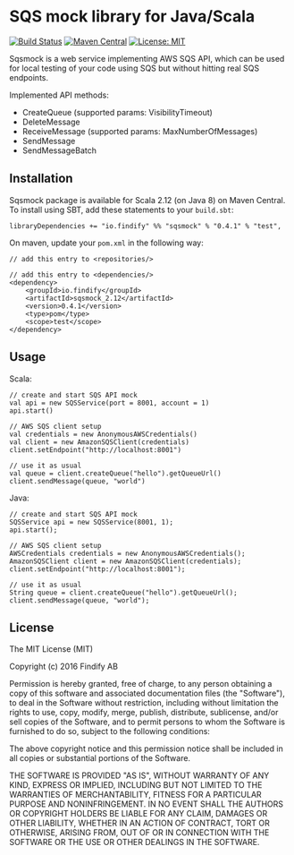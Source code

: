 # SQS mock library for Java/Scala

[![Build Status](https://travis-ci.org/shuttie/sqsmock.svg?branch=master)](https://travis-ci.org/shuttie/sqsmock)
[![Maven Central](https://maven-badges.herokuapp.com/maven-central/io.findify/sqsmock_2.12/badge.svg?style=plastic)](https://maven-badges.herokuapp.com/maven-central/io.findify/sqsmock_2.12)
[![License: MIT](https://img.shields.io/badge/License-MIT-green.svg)](https://opensource.org/licenses/MIT)


Sqsmock is a web service implementing AWS SQS API, which can be used for local testing of your code using SQS
but without hitting real SQS endpoints.

Implemented API methods:
* CreateQueue (supported params: VisibilityTimeout)
* DeleteMessage
* ReceiveMessage (supported params: MaxNumberOfMessages)
* SendMessage
* SendMessageBatch

## Installation

Sqsmock package is available for Scala 2.12 (on Java 8) on Maven Central. To install using SBT, add these
 statements to your `build.sbt`:

    libraryDependencies += "io.findify" %% "sqsmock" % "0.4.1" % "test",

On maven, update your `pom.xml` in the following way:

    // add this entry to <repositories/>

    // add this entry to <dependencies/>
    <dependency>
        <groupId>io.findify</groupId>
        <artifactId>sqsmock_2.12</artifactId>
        <version>0.4.1</version>
        <type>pom</type>
        <scope>test</scope>
    </dependency>

## Usage
Scala:

    // create and start SQS API mock
    val api = new SQSService(port = 8001, account = 1)
    api.start()

    // AWS SQS client setup
    val credentials = new AnonymousAWSCredentials()
    val client = new AmazonSQSClient(credentials)
    client.setEndpoint("http://localhost:8001")

    // use it as usual
    val queue = client.createQueue("hello").getQueueUrl()
    client.sendMessage(queue, "world")

Java:

    // create and start SQS API mock
    SQSService api = new SQSService(8001, 1);
    api.start();

    // AWS SQS client setup
    AWSCredentials credentials = new AnonymousAWSCredentials();
    AmazonSQSClient client = new AmazonSQSClient(credentials);
    client.setEndpoint("http://localhost:8001");

    // use it as usual
    String queue = client.createQueue("hello").getQueueUrl();
    client.sendMessage(queue, "world");

## License

The MIT License (MIT)

Copyright (c) 2016 Findify AB

Permission is hereby granted, free of charge, to any person obtaining a copy of this software and associated documentation files (the "Software"), to deal in the Software without restriction, including without limitation the rights to use, copy, modify, merge, publish, distribute, sublicense, and/or sell copies of the Software, and to permit persons to whom the Software is furnished to do so, subject to the following conditions:

The above copyright notice and this permission notice shall be included in all copies or substantial portions of the Software.

THE SOFTWARE IS PROVIDED "AS IS", WITHOUT WARRANTY OF ANY KIND, EXPRESS OR IMPLIED, INCLUDING BUT NOT LIMITED TO THE WARRANTIES OF MERCHANTABILITY, FITNESS FOR A PARTICULAR PURPOSE AND NONINFRINGEMENT. IN NO EVENT SHALL THE AUTHORS OR COPYRIGHT HOLDERS BE LIABLE FOR ANY CLAIM, DAMAGES OR OTHER LIABILITY, WHETHER IN AN ACTION OF CONTRACT, TORT OR OTHERWISE, ARISING FROM, OUT OF OR IN CONNECTION WITH THE SOFTWARE OR THE USE OR OTHER DEALINGS IN THE SOFTWARE.